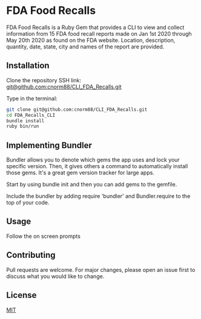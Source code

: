 # FDA Food Recalls

FDA Food Recalls is a Ruby Gem that provides a CLI to view and collect information from 15 FDA food recall reports made on Jan 1st 2020 through May 20th 2020 as found on the FDA website.
Location, description, quantity, date, state, city and names of the report are provided.

## Installation

Clone the repository SSH link:
[git@github.com:cnorm88/CLI_FDA_Recalls.git](git@github.com:cnorm88/CLI_FDA_Recalls.git)

Type in the terminal:
```bash
git clone git@github.com:cnorm88/CLI_FDA_Recalls.git
cd FDA_Recalls_CLI
bundle install
ruby bin/run
```


## Implementing Bundler

Bundler allows you to denote which gems the app uses and lock your specific version. Then, it gives others a command to automatically install those gems. It's a great gem version tracker for large apps.

Start by using bundle init and then you can add gems to the gemfile.

Include the bundler by adding require 'bundler' and Bundler.require to the top of your code.


## Usage

Follow the on screen prompts


## Contributing
Pull requests are welcome. For major changes, please open an issue first to discuss what you would like to change.

## License
[MIT](https://choosealicense.com/licenses/mit/)

